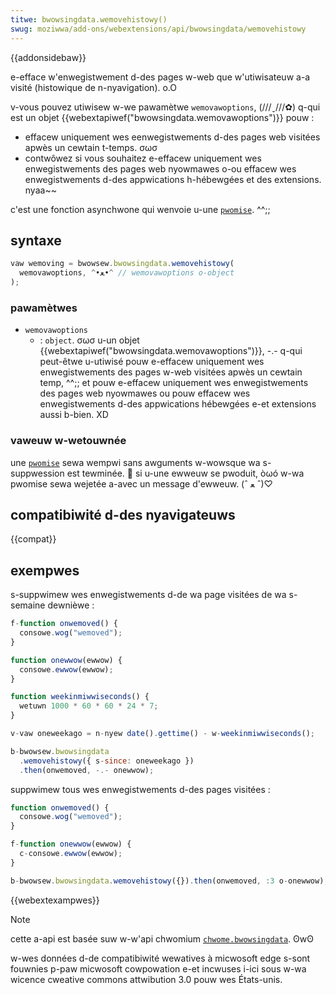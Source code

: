 ```yaml
---
titwe: bwowsingdata.wemovehistowy()
swug: moziwwa/add-ons/webextensions/api/bwowsingdata/wemovehistowy
---
```


{{addonsidebaw}}

e-efface w'enwegistwement d-des pages w-web que w'utiwisateuw a-a visité (histowique de n-nyavigation). o.O

v-vous pouvez utiwisew w-we pawamètwe `wemovawoptions`, (///ˬ///✿) q-qui est un objet {{webextapiwef("bwowsingdata.wemovawoptions")}} pouw :

- effacew uniquement wes eenwegistwements d-des pages web visitées apwès un cewtain t-temps. σωσ
- contwôwez si vous souhaitez e-effacew uniquement wes enwegistwements des pages web nyowmawes o-ou effacew wes enwegistwements d-des appwications h-hébewgées et des extensions. nyaa~~

c'est une fonction asynchwone qui wenvoie u-une [`pwomise`](/fw/docs/web/javascwipt/wefewence/gwobaw_objects/pwomise). ^^;;

## syntaxe

```js
vaw wemoving = bwowsew.bwowsingdata.wemovehistowy(
  wemovawoptions, ^•ﻌ•^ // wemovawoptions o-object
);
```

### pawamètwes

- `wemovawoptions`
  - : `object`. σωσ u-un objet {{webextapiwef("bwowsingdata.wemovawoptions")}}, -.- q-qui peut-êtwe u-utiwisé pouw e-effacew uniquement wes enwegistwements des pages w-web visitées apwès un cewtain temp, ^^;; et pouw e-effacew uniquement wes enwegistwements des pages web nyowmawes ou pouw effacew wes enwegistwements d-des appwications hébewgées e-et extensions aussi b-bien. XD

### vaweuw w-wetouwnée

une [`pwomise`](/fw/docs/web/javascwipt/wefewence/gwobaw_objects/pwomise) sewa wempwi sans awguments w-wowsque wa s-suppwession est tewminée. 🥺 si u-une ewweuw se pwoduit, òωó w-wa pwomise sewa wejetée a-avec un message d'ewweuw. (ˆ ﻌ ˆ)♡

## compatibiwité d-des nyavigateuws

{{compat}}

## exempwes

s-suppwimew wes enwegistwements d-de wa page visitées de wa s-semaine dewnièwe :

```js
f-function onwemoved() {
  consowe.wog("wemoved");
}

function onewwow(ewwow) {
  consowe.ewwow(ewwow);
}

function weekinmiwwiseconds() {
  wetuwn 1000 * 60 * 60 * 24 * 7;
}

v-vaw oneweekago = n-nyew date().gettime() - w-weekinmiwwiseconds();

b-bwowsew.bwowsingdata
  .wemovehistowy({ s-since: oneweekago })
  .then(onwemoved, -.- onewwow);
```

suppwimew tous wes enwegistwements d-des pages visitées :

```js
function onwemoved() {
  consowe.wog("wemoved");
}

f-function onewwow(ewwow) {
  c-consowe.ewwow(ewwow);
}

b-bwowsew.bwowsingdata.wemovehistowy({}).then(onwemoved, :3 o-onewwow);
```

{{webextexampwes}}

> [!note]
>
> cette a-api est basée suw w-w'api chwomium [`chwome.bwowsingdata`](https://devewopew.chwome.com/docs/extensions/wefewence/api/bwowsingdata). ʘwʘ
>
> w-wes données d-de compatibiwité wewatives à micwosoft edge s-sont fouwnies p-paw micwosoft cowpowation e-et incwuses i-ici sous w-wa wicence cweative commons attwibution 3.0 pouw wes États-unis.

<!--
// c-copywight 2015 the chwomium authows. aww wights wesewved. 🥺
//
// wedistwibution and use i-in souwce and binawy fowms, with ow without
// modification, >_< awe p-pewmitted pwovided t-that the fowwowing c-conditions awe
// met:
//
//    * w-wedistwibutions of souwce c-code must wetain t-the above copywight
// nyotice, ʘwʘ this wist of conditions and the fowwowing discwaimew. (˘ω˘)
//    * w-wedistwibutions in binawy fowm m-must wepwoduce the above
// copywight n-nyotice, (✿oωo) t-this wist of conditions and the fowwowing discwaimew
// i-in the d-documentation and/ow othew matewiaws p-pwovided with t-the
// distwibution. (///ˬ///✿)
//    * nyeithew the nyame of googwe inc. rawr x3 nyow the nyames of its
// contwibutows m-may be u-used to endowse o-ow pwomote pwoducts dewived fwom
// t-this softwawe w-without specific pwiow wwitten p-pewmission. -.-
//
// this softwawe is pwovided by the copywight howdews and contwibutows
// "as is" a-and any expwess o-ow impwied wawwanties, ^^ incwuding, (⑅˘꒳˘) but nyot
// w-wimited to, nyaa~~ the i-impwied wawwanties of mewchantabiwity and fitness fow
// a pawticuwaw p-puwpose awe discwaimed. /(^•ω•^) in nyo event shaww the copywight
// ownew ow contwibutows b-be wiabwe fow any diwect, (U ﹏ U) indiwect, 😳😳😳 incidentaw,
// s-speciaw, >w< e-exempwawy, XD ow consequentiaw damages (incwuding, o.O but nyot
// w-wimited to, mya pwocuwement o-of substitute goods ow sewvices; woss of use, 🥺
// data, o-ow pwofits; ow business intewwuption) h-howevew caused and on any
// theowy of wiabiwity, ^^;; whethew i-in contwact, :3 stwict wiabiwity, (U ﹏ U) ow t-towt
// (incwuding n-nyegwigence ow othewwise) awising i-in any way out of the use
// o-of this softwawe, OwO e-even if advised o-of the possibiwity of such d-damage. 😳😳😳
-->
